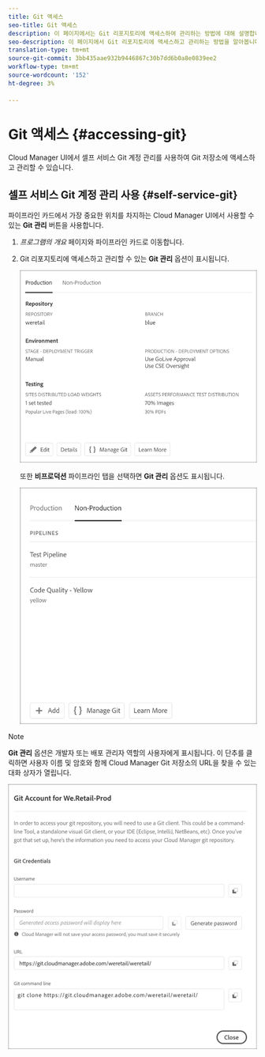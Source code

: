 ```yaml
---
title: Git 액세스
seo-title: Git 액세스
description: 이 페이지에서는 Git 리포지토리에 액세스하여 관리하는 방법에 대해 설명합니다.
seo-description: 이 페이지에서 Git 리포지토리에 액세스하고 관리하는 방법을 알아봅니다.
translation-type: tm+mt
source-git-commit: 3bb435aae932b9446867c30b7dd6b0a8e0839ee2
workflow-type: tm+mt
source-wordcount: '152'
ht-degree: 3%

---
```



# Git 액세스 {#accessing-git}

Cloud Manager UI에서 셀프 서비스 Git 계정 관리를 사용하여 Git 저장소에 액세스하고 관리할 수 있습니다.

## 셀프 서비스 Git 계정 관리 사용 {#self-service-git}

파이프라인 카드에서 가장 중요한 위치를 차지하는 Cloud Manager UI에서 사용할 수 있는 **Git 관리** 버튼을 사용합니다.

1. *프로그램의 개요* 페이지와 파이프라인 카드로 이동합니다.

1. Git 리포지토리에 액세스하고 관리할 수 있는 **Git 관리** 옵션이 표시됩니다.

   ![](assets/manage-git1.png)

   또한 **비프로덕션** 파이프라인 탭을 선택하면 **Git 관리** 옵션도 표시됩니다.

   ![](assets/manage-git-new2.png)

>[!NOTE]
>
>**Git 관리** 옵션은 개발자 또는 배포 관리자 역할의 사용자에게 표시됩니다. 이 단추를 클릭하면 사용자 이름 및 암호와 함께 Cloud Manager Git 저장소의 URL을 찾을 수 있는 대화 상자가 열립니다.

![](assets/manage-git3.png)



